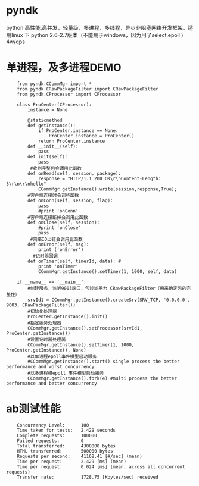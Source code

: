 # pyndk 
python 高性能,高并发，轻量级，多进程，多线程，异步非阻塞网络开发框架。适用linux 下 python 2.6-2.7版本（不能用于windows，因为用了select.epoll ) 4w/qps
# 单进程，及多进程DEMO
        from pyndk.CCommMgr import *
        from pyndk.CRawPackageFilter import CRawPackageFilter
        from pyndk.CProcessor import CProcessor

        class ProCenter(CProcessor):
            instance = None
        
            @staticmethod
            def getInstance():
                if ProCenter.instance == None:
                    ProCenter.instance = ProCenter()
                return ProCenter.instance
            def __init__(self):
                pass
            def init(self):  
                pass
             #收到完整包会调用此函数     
            def onRead(self, session, package): 
                response = "HTTP/1.1 200 OK\r\nContent-Length: 5\r\n\r\nhello"
                CCommMgr.getInstance().write(session,response,True);
            #客户端连接时会调些函数    
            def onConn(self, session, flag): 
                pass
                #print 'onConn'
            #客户端连接断掉会调用此函数    
            def onClose(self, session): 
                #print 'onClose'
                pass
             #网络IO出错会调用此函数    
            def onError(self, msg):
                print ('onError')
              #记时器回调  
            def onTimer(self, timerId, data): #
                print 'onTimer'
                CCommMgr.getInstance().setTimer(1, 1000, self, data)
                
        if __name__ == '__main__':
            #创建服务，监听9003端口，包过滤器为 CRawPackageFilter（用来确定包的完整性）
            srvId1 = CCommMgr.getInstance().createSrv(SRV_TCP, '0.0.0.0', 9003, CRawPackageFilter())
            #初始化处理器
            ProCenter.getInstance().init()
            #指定服务处理器
            CCommMgr.getInstance().setProcessor(srvId1, ProCenter.getInstance())
            #设置记时器处理器
            CCommMgr.getInstance().setTimer(1, 1000, ProCenter.getInstance(), None)
            #以单进程epoll事件模型启动服务
            #CCommMgr.getInstance().start() single process the better performance and worst concurrency
            #以多进程模epoll 事件模型启动服务
            CCommMgr.getInstance().fork(4) #multi process the better performance and better concurrency

# ab测试性能
        Concurrency Level:      100
        Time taken for tests:   2.429 seconds
        Complete requests:      100000
        Failed requests:        0
        Total transferred:      4300000 bytes
        HTML transferred:       500000 bytes
        Requests per second:    41168.41 [#/sec] (mean)
        Time per request:       2.429 [ms] (mean)
        Time per request:       0.024 [ms] (mean, across all concurrent requests)
        Transfer rate:          1728.75 [Kbytes/sec] received
